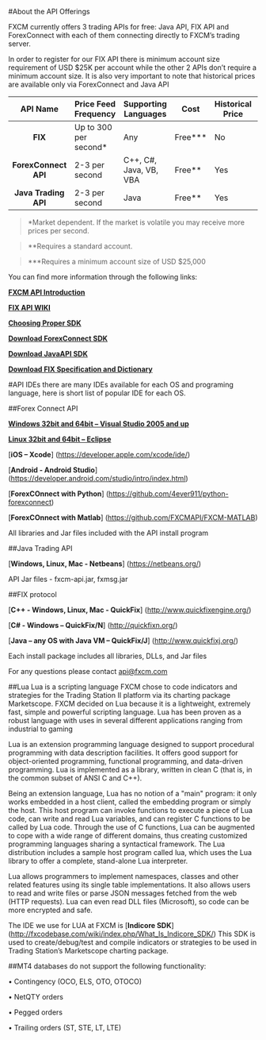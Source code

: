 ﻿#About the API Offerings

FXCM currently offers 3 trading APIs for free:  Java API, FIX API and ForexConnect with each of them connecting directly to FXCM’s trading server.
 
In order to register for our FIX API there is minimum account size requirement of USD $25K per account while the other 2 APIs don’t require a minimum account size. It is also very important to note that historical prices are available only via ForexConnect and Java API

|API Name|Price Feed Frequency|Supporting Languages|Cost|Historical Price|Support CFD|Support MT4|
|:---:|---|---|---|---|---|---|
|**FIX**|Up to 300 per second*|Any|Free***|No|Yes|No|
|**ForexConnect API**|2-3 per second|C++, C#, Java, VB, VBA|Free**|Yes|Yes|Limited Yes|
|**Java Trading API**|2-3 per second|Java|Free**|Yes|Yes|Limited Yes|


>*Market dependent. If the market is volatile you may receive more prices per second.

>**Requires a standard account.

>***Requires a minimum account size of USD $25,000


You can find more information through the following links:

[**FXCM API Introduction**](https://www.fxcm.com/services/api-trading/)

[**FIX API WIKI**](https://apiwiki.fxcorporate.com/doku.php?id=fix_api/)

[**Choosing Proper SDK**](http://fxcodebase.com/wiki/index.php/Choosing_Proper_SDK)

[**Download ForexConnect SDK**](http://www.fxcodebase.com/wiki/index.php/Download)

[**Download JavaAPI SDK**](https://apiwiki.fxcorporate.com/api/java/trading_sdk.zip)

[**Download FIX Specification and Dictionary**](https://www.fxcm.com/forms/eula/)

#API IDEs
there are many IDEs available for each OS and programing language, here is short list of popular IDE for each OS.

##Forex Connect API

[**Windows 32bit and 64bit – Visual Studio 2005 and up**](https://www.visualstudio.com/en-us/downloads/download-visual-studio-vs.aspx)

[**Linux 32bit and 64bit – Eclipse**](https://eclipse.org/)

[**iOS – Xcode**]  (https://developer.apple.com/xcode/ide/)

[**Android - Android Studio**]  (https://developer.android.com/studio/intro/index.html)

[**ForexCOnnect with Python**] (https://github.com/4ever911/python-forexconnect)

[**ForexCOnnect with Matlab**] (https://github.com/FXCMAPI/FXCM-MATLAB)

All libraries and Jar files included with the API install program

##Java Trading API

[**Windows, Linux, Mac  - Netbeans**] (https://netbeans.org/)

API Jar files - fxcm-api.jar, fxmsg.jar

##FIX protocol

[**C++ - Windows, Linux, Mac - QuickFix**] (http://www.quickfixengine.org/)

[**C# - Windows – QuickFix/N**] (http://quickfixn.org/)

[**Java – any OS with Java VM – QuickFix/J**] (http://www.quickfixj.org/)

Each install package includes all libraries, DLLs, and Jar files

For any questions please contact api@fxcm.com

##Lua
Lua is a scripting language FXCM chose to code indicators and strategies for the Trading Station II platform via its charting package Marketscope. 
FXCM decided on Lua because it is a lightweight, extremely fast, simple and powerful scripting language. 
Lua has been proven as a robust language with uses in several different applications ranging from industrial to gaming

Lua is an extension programming language designed to support procedural programming with data description facilities. 
It offers good support for object-oriented programming, functional programming, and data-driven programming. 
Lua is implemented as a library, written in clean C (that is, in the common subset of ANSI C and C++).

Being an extension language, Lua has no notion of a "main" program: 
it only works embedded in a host client, called the embedding program or simply the host. 
This host program can invoke functions to execute a piece of Lua code, can write and read Lua variables, and can register C functions to be called by Lua code. 
Through the use of C functions, Lua can be augmented to cope with a wide range of different domains, thus creating customized programming languages sharing a syntactical framework. 
The Lua distribution includes a sample host program called lua, which uses the Lua library to offer a complete, stand-alone Lua interpreter.

Lua allows programmers to implement namespaces, classes and other related features using its single table implementations. 
It also allows users to read and write files or parse JSON messages fetched from the web (HTTP requests). 
Lua can even read DLL files (Microsoft), so code can be more encrypted and safe.

The IDE we use for LUA at FXCM is [**Indicore SDK**] (http://fxcodebase.com/wiki/index.php/What_Is_Indicore_SDK/)
This SDK is used to create/debug/test and compile indicators or strategies to be used in Trading Station’s Marketscope charting package.

##MT4 databases do not support the following functionality: 

•	Contingency (OCO, ELS, OTO, OTOCO)

•	NetQTY orders

•	Pegged orders

•	Trailing orders (ST, STE, LT, LTE)



